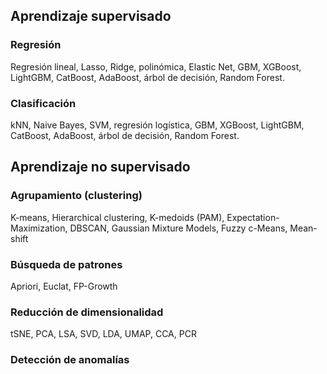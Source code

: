 ## Aprendizaje supervisado

### Regresión
  
Regresión lineal, Lasso, Ridge, polinómica, Elastic Net, GBM, XGBoost, LightGBM, CatBoost, AdaBoost, árbol de decisión,
Random Forest.

### Clasificación

kNN, Naive Bayes, SVM, regresión logística, GBM, XGBoost, LightGBM, CatBoost, AdaBoost, árbol de decisión,
Random Forest.


## Aprendizaje no supervisado

### Agrupamiento (clustering)

K-means, Hierarchical clustering, K-medoids (PAM), Expectation-Maximization, DBSCAN, Gaussian Mixture Models, Fuzzy c-Means,
Mean-shift

### Búsqueda de patrones

Apriori, Euclat, FP-Growth

### Reducción de dimensionalidad

tSNE, PCA, LSA, SVD, LDA, UMAP, CCA, PCR


### Detección de anomalías
